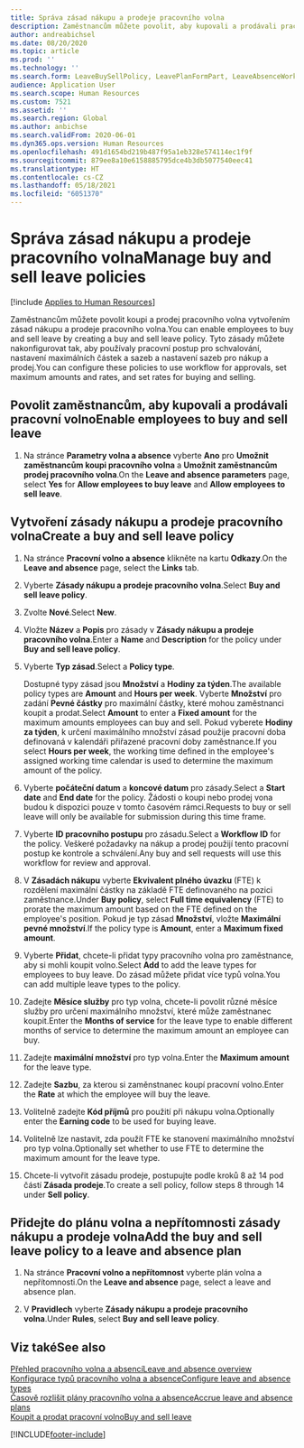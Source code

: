 ```yaml
---
title: Správa zásad nákupu a prodeje pracovního volna
description: Zaměstnancům můžete povolit, aby kupovali a prodávali pracovní volno v Dynamics 365 Human Resources.
author: andreabichsel
ms.date: 08/20/2020
ms.topic: article
ms.prod: ''
ms.technology: ''
ms.search.form: LeaveBuySellPolicy, LeavePlanFormPart, LeaveAbsenceWorkspace
audience: Application User
ms.search.scope: Human Resources
ms.custom: 7521
ms.assetid: ''
ms.search.region: Global
ms.author: anbichse
ms.search.validFrom: 2020-06-01
ms.dyn365.ops.version: Human Resources
ms.openlocfilehash: 491d1654bd219b487f95a1eb328e574114ec1f9f
ms.sourcegitcommit: 879ee8a10e6158885795dce4b3db5077540eec41
ms.translationtype: HT
ms.contentlocale: cs-CZ
ms.lasthandoff: 05/18/2021
ms.locfileid: "6051370"
---
```

# <a name="manage-buy-and-sell-leave-policies"></a><span data-ttu-id="ef3f2-103">Správa zásad nákupu a prodeje pracovního volna</span><span class="sxs-lookup"><span data-stu-id="ef3f2-103">Manage buy and sell leave policies</span></span>

[!include [Applies to Human Resources](../includes/applies-to-hr.md)]

<span data-ttu-id="ef3f2-104">Zaměstnancům můžete povolit koupi a prodej pracovního volna vytvořením zásad nákupu a prodeje pracovního volna.</span><span class="sxs-lookup"><span data-stu-id="ef3f2-104">You can enable employees to buy and sell leave by creating a buy and sell leave policy.</span></span> <span data-ttu-id="ef3f2-105">Tyto zásady můžete nakonfigurovat tak, aby používaly pracovní postup pro schvalování, nastavení maximálních částek a sazeb a nastavení sazeb pro nákup a prodej.</span><span class="sxs-lookup"><span data-stu-id="ef3f2-105">You can configure these policies to use workflow for approvals, set maximum amounts and rates, and set rates for buying and selling.</span></span> 

## <a name="enable-employees-to-buy-and-sell-leave"></a><span data-ttu-id="ef3f2-106">Povolit zaměstnancům, aby kupovali a prodávali pracovní volno</span><span class="sxs-lookup"><span data-stu-id="ef3f2-106">Enable employees to buy and sell leave</span></span>

1. <span data-ttu-id="ef3f2-107">Na stránce **Parametry volna a absence** vyberte **Ano** pro **Umožnit zaměstnancům koupi pracovního volna** a **Umožnit zaměstnancům prodej pracovního volna**.</span><span class="sxs-lookup"><span data-stu-id="ef3f2-107">On the **Leave and absence parameters** page, select **Yes** for **Allow employees to buy leave** and **Allow employees to sell leave**.</span></span>

## <a name="create-a-buy-and-sell-leave-policy"></a><span data-ttu-id="ef3f2-108">Vytvoření zásady nákupu a prodeje pracovního volna</span><span class="sxs-lookup"><span data-stu-id="ef3f2-108">Create a buy and sell leave policy</span></span>

1. <span data-ttu-id="ef3f2-109">Na stránce **Pracovní volno a absence** klikněte na kartu **Odkazy**.</span><span class="sxs-lookup"><span data-stu-id="ef3f2-109">On the **Leave and absence** page, select the **Links** tab.</span></span> 

2. <span data-ttu-id="ef3f2-110">Vyberte **Zásady nákupu a prodeje pracovního volna**.</span><span class="sxs-lookup"><span data-stu-id="ef3f2-110">Select **Buy and sell leave policy**.</span></span>

3. <span data-ttu-id="ef3f2-111">Zvolte **Nové**.</span><span class="sxs-lookup"><span data-stu-id="ef3f2-111">Select **New**.</span></span>

4. <span data-ttu-id="ef3f2-112">Vložte **Název** a **Popis** pro zásady v **Zásady nákupu a prodeje pracovního volna**.</span><span class="sxs-lookup"><span data-stu-id="ef3f2-112">Enter a **Name** and **Description** for the policy under **Buy and sell leave policy**.</span></span> 

5. <span data-ttu-id="ef3f2-113">Vyberte **Typ zásad**.</span><span class="sxs-lookup"><span data-stu-id="ef3f2-113">Select a **Policy type**.</span></span> 

   <span data-ttu-id="ef3f2-114">Dostupné typy zásad jsou **Množství** a **Hodiny za týden**.</span><span class="sxs-lookup"><span data-stu-id="ef3f2-114">The available policy types are **Amount** and **Hours per week**.</span></span> <span data-ttu-id="ef3f2-115">Vyberte **Množství** pro zadání **Pevné částky** pro maximální částky, které mohou zaměstnanci koupit a prodat.</span><span class="sxs-lookup"><span data-stu-id="ef3f2-115">Select **Amount** to enter a **Fixed amount** for the maximum amounts employees can buy and sell.</span></span> <span data-ttu-id="ef3f2-116">Pokud vyberete **Hodiny za týden**, k určení maximálního množství zásad použije pracovní doba definovaná v kalendáři přiřazené pracovní doby zaměstnance.</span><span class="sxs-lookup"><span data-stu-id="ef3f2-116">If you select **Hours per week**, the working time defined in the employee's assigned working time calendar is used to determine the maximum amount of the policy.</span></span> 

6. <span data-ttu-id="ef3f2-117">Vyberte **počáteční datum** a **koncové datum** pro zásady.</span><span class="sxs-lookup"><span data-stu-id="ef3f2-117">Select a **Start date** and **End date** for the policy.</span></span> <span data-ttu-id="ef3f2-118">Žádosti o koupi nebo prodej vona budou k dispozici pouze v tomto časovém rámci.</span><span class="sxs-lookup"><span data-stu-id="ef3f2-118">Requests to buy or sell leave will only be available for submission during this time frame.</span></span> 

7. <span data-ttu-id="ef3f2-119">Vyberte **ID pracovního postupu** pro zásadu.</span><span class="sxs-lookup"><span data-stu-id="ef3f2-119">Select a **Workflow ID** for the policy.</span></span> <span data-ttu-id="ef3f2-120">Veškeré požadavky na nákup a prodej použijí tento pracovní postup ke kontrole a schválení.</span><span class="sxs-lookup"><span data-stu-id="ef3f2-120">Any buy and sell requests will use this workflow for review and approval.</span></span> 

8. <span data-ttu-id="ef3f2-121">V **Zásadách nákupu** vyberte **Ekvivalent plného úvazku** (FTE) k rozdělení maximální částky na základě FTE definovaného na pozici zaměstnance.</span><span class="sxs-lookup"><span data-stu-id="ef3f2-121">Under **Buy policy**, select **Full time equivalency** (FTE) to prorate the maximum amount based on the FTE defined on the employee's position.</span></span> <span data-ttu-id="ef3f2-122">Pokud je typ zásad **Množství**, vložte **Maximální pevné množství**.</span><span class="sxs-lookup"><span data-stu-id="ef3f2-122">If the policy type is **Amount**, enter a **Maximum fixed amount**.</span></span> 

9. <span data-ttu-id="ef3f2-123">Vyberte **Přidat**, chcete-li přidat typy pracovního volna pro zaměstnance, aby si mohli koupit volno.</span><span class="sxs-lookup"><span data-stu-id="ef3f2-123">Select **Add** to add the leave types for employees to buy leave.</span></span> <span data-ttu-id="ef3f2-124">Do zásad můžete přidat více typů volna.</span><span class="sxs-lookup"><span data-stu-id="ef3f2-124">You can add multiple leave types to the policy.</span></span> 

10. <span data-ttu-id="ef3f2-125">Zadejte **Měsíce služby** pro typ volna, chcete-li povolit různé měsíce služby pro určení maximálního množství, které může zaměstnanec koupit.</span><span class="sxs-lookup"><span data-stu-id="ef3f2-125">Enter the **Months of service** for the leave type to enable different months of service to determine the maximum amount an employee can buy.</span></span> 

11. <span data-ttu-id="ef3f2-126">Zadejte **maximální množství** pro typ volna.</span><span class="sxs-lookup"><span data-stu-id="ef3f2-126">Enter the **Maximum amount** for the leave type.</span></span> 

12. <span data-ttu-id="ef3f2-127">Zadejte **Sazbu**, za kterou si zaměnstnanec koupí pracovní volno.</span><span class="sxs-lookup"><span data-stu-id="ef3f2-127">Enter the **Rate** at which the employee will buy the leave.</span></span> 

13. <span data-ttu-id="ef3f2-128">Volitelně zadejte **Kód příjmů** pro použití při nákupu volna.</span><span class="sxs-lookup"><span data-stu-id="ef3f2-128">Optionally enter the **Earning code** to be used for buying leave.</span></span> 

14. <span data-ttu-id="ef3f2-129">Volitelně lze nastavit, zda použít FTE ke stanovení maximálního množství pro typ volna.</span><span class="sxs-lookup"><span data-stu-id="ef3f2-129">Optionally set whether to use FTE to determine the maximum amount for the leave type.</span></span> 

15. <span data-ttu-id="ef3f2-130">Chcete-li vytvořit zásadu prodeje, postupujte podle kroků 8 až 14 pod částí **Zásada prodeje**.</span><span class="sxs-lookup"><span data-stu-id="ef3f2-130">To create a sell policy, follow steps 8 through 14 under **Sell policy**.</span></span> 

## <a name="add-the-buy-and-sell-leave-policy-to-a-leave-and-absence-plan"></a><span data-ttu-id="ef3f2-131">Přidejte do plánu volna a nepřítomnosti zásady nákupu a prodeje volna</span><span class="sxs-lookup"><span data-stu-id="ef3f2-131">Add the buy and sell leave policy to a leave and absence plan</span></span>

1. <span data-ttu-id="ef3f2-132">Na stránce **Pracovní volno a nepřítomnost** vyberte plán volna a nepřítomnosti.</span><span class="sxs-lookup"><span data-stu-id="ef3f2-132">On the **Leave and absence** page, select a leave and absence plan.</span></span>

2. <span data-ttu-id="ef3f2-133">V **Pravidlech** vyberte **Zásady nákupu a prodeje pracovního volna**.</span><span class="sxs-lookup"><span data-stu-id="ef3f2-133">Under **Rules**, select **Buy and sell leave policy**.</span></span>

## <a name="see-also"></a><span data-ttu-id="ef3f2-134">Viz také</span><span class="sxs-lookup"><span data-stu-id="ef3f2-134">See also</span></span>

[<span data-ttu-id="ef3f2-135">Přehled pracovního volna a absencí</span><span class="sxs-lookup"><span data-stu-id="ef3f2-135">Leave and absence overview</span></span>](hr-leave-and-absence-overview.md)</br>
[<span data-ttu-id="ef3f2-136">Konfigurace typů pracovního volna a absence</span><span class="sxs-lookup"><span data-stu-id="ef3f2-136">Configure leave and absence types</span></span>](hr-leave-and-absence-types.md)</br>
[<span data-ttu-id="ef3f2-137">Časově rozlišit plány pracovního volna a absence</span><span class="sxs-lookup"><span data-stu-id="ef3f2-137">Accrue leave and absence plans</span></span>](hr-leave-and-absence-accrue.md)</br>
[<span data-ttu-id="ef3f2-138">Koupit a prodat pracovní volno</span><span class="sxs-lookup"><span data-stu-id="ef3f2-138">Buy and sell leave</span></span>](hr-employee-self-service-buy-sell-leave.md)



[!INCLUDE[footer-include](../includes/footer-banner.md)]